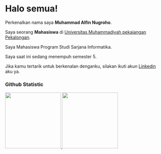 # Halo semua! 
 
Perkenalkan nama saya **Muhammad Alfin Nugroho**.<br>
 
Saya seorang **Mahasiswa** di [Universitas Muhammadiyah pekajangan Pekalongan](https://umpp.ac.id/).<br>
 
Saya Mahasiswa Program Studi Sarjana Informatika.<br>
 
Saya saat ini sedang menempuh semester 5.<br>
 
Jika kamu tertarik untuk berkenalan denganku, silakan ikuti akun [Linkedin](https://www.linkedin.com/in/muhammad-alfin-nugroho/) aku ya.
 
### Github Statistic
<p align="left">
<a href="https://github.com/MuhAlfinNugroho">
  <img height="180em" src="https://github-readme-stats-eight-theta.vercel.app/api?username=penuliscode&show_icons=true&theme=algolia&include_all_commits=true&count_private=true"/>
  <img height="180em" src="https://github-readme-stats-eight-theta.vercel.app/api/top-langs/?username=penuliscode&layout=compact&layout=compact&theme=algolia"/>
</a>
</p>

